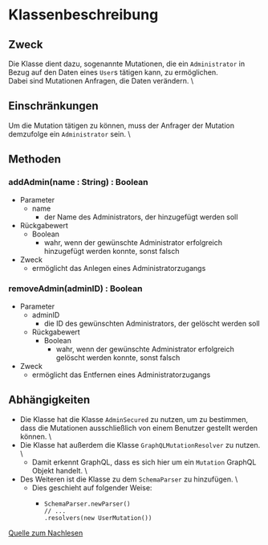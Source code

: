 # Klassenbeschreibung

## Zweck

Die Klasse dient dazu, sogenannte Mutationen, die ein `Administrator` in Bezug auf den Daten eines `User`s tätigen kann, zu ermöglichen. \
Dabei sind Mutationen Anfragen, die Daten verändern. \

## Einschränkungen

Um die Mutation tätigen zu können, muss der Anfrager der Mutation demzufolge ein `Administrator` sein. \

## Methoden

### addAdmin(name : String) : Boolean

- Parameter
  - name
    - der Name des Administrators, der hinzugefügt werden soll
- Rückgabewert
  - Boolean
    - wahr, wenn der gewünschte Administrator erfolgreich hinzugefügt werden konnte, sonst falsch
- Zweck
  - ermöglicht das Anlegen eines Administratorzugangs

### removeAdmin(adminID) : Boolean

- Parameter
  - adminID
    - die ID des gewünschten Administrators, der gelöscht werden soll
  - Rückgabewert
    - Boolean
      - wahr, wenn der gewünschte Administrator erfolgreich gelöscht werden konnte, sonst falsch
- Zweck
  - ermöglicht das Entfernen eines Administratorzugangs


## Abhängigkeiten

- Die Klasse hat die Klasse `AdminSecured` zu nutzen, um zu bestimmen, dass die Mutationen ausschließlich von einem Benutzer gestellt werden können. \
- Die Klasse hat außerdem die Klasse `GraphQLMutationResolver` zu nutzen. \
  - Damit erkennt GraphQL, dass es sich hier um ein `Mutation` GraphQL Objekt handelt. \
- Des Weiteren ist die Klasse zu dem `SchemaParser` zu hinzufügen. \
  - Dies geschieht auf folgender Weise:
    - ```
      SchemaParser.newParser()
      // ...
      .resolvers(new UserMutation())
      ```
[Quelle zum Nachlesen](https://www.graphql-java-kickstart.com/tools/schema-definition/)
